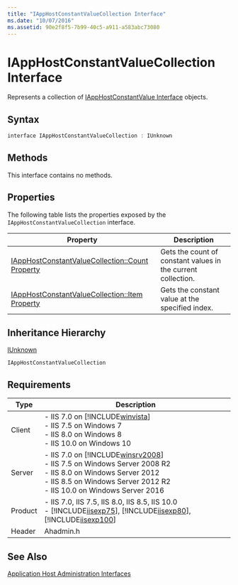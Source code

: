 ```yaml
---
title: "IAppHostConstantValueCollection Interface"
ms.date: "10/07/2016"
ms.assetid: 90e2f8f5-7b99-40c5-a911-a583abc73080
---
```

# IAppHostConstantValueCollection Interface
Represents a collection of [IAppHostConstantValue Interface](../../web-development-reference\native-code-api-reference/iapphostconstantvalue-interface.md) objects.  
  
## Syntax  
  
```cpp  
interface IAppHostConstantValueCollection : IUnknown  
```  
  
## Methods  
 This interface contains no methods.  
  
## Properties  
 The following table lists the properties exposed by the `IAppHostConstantValueCollection` interface.  
  
|Property|Description|  
|--------------|-----------------|  
|[IAppHostConstantValueCollection::Count Property](../../web-development-reference\native-code-api-reference/iapphostconstantvaluecollection-count-property.md)|Gets the count of constant values in the current collection.|  
|[IAppHostConstantValueCollection::Item Property](../../web-development-reference\native-code-api-reference/iapphostconstantvaluecollection-item-property.md)|Gets the constant value at the specified index.|  
  
## Inheritance Hierarchy  
 [IUnknown](http://go.microsoft.com/fwlink/?LinkId=55951)  
  
 `IAppHostConstantValueCollection`  
  
## Requirements  
  
|Type|Description|  
|----------|-----------------|  
|Client|-   IIS 7.0 on [!INCLUDE[winvista](../../wmi-provider/includes/winvista-md.md)]<br />-   IIS 7.5 on Windows 7<br />-   IIS 8.0 on Windows 8<br />-   IIS 10.0 on Windows 10|  
|Server|-   IIS 7.0 on [!INCLUDE[winsrv2008](../../wmi-provider/includes/winsrv2008-md.md)]<br />-   IIS 7.5 on Windows Server 2008 R2<br />-   IIS 8.0 on Windows Server 2012<br />-   IIS 8.5 on Windows Server 2012 R2<br />-   IIS 10.0 on Windows Server 2016|  
|Product|-   IIS 7.0, IIS 7.5, IIS 8.0, IIS 8.5, IIS 10.0<br />-   [!INCLUDE[iisexp75](../../web-development-reference/native-code-api-reference/includes/iisexp75-md.md)], [!INCLUDE[iisexp80](../../web-development-reference/native-code-api-reference/includes/iisexp80-md.md)], [!INCLUDE[iisexp100](../../web-development-reference/native-code-api-reference/includes/iisexp100-md.md)]|  
|Header|Ahadmin.h|  
  
## See Also  
 [Application Host Administration Interfaces](../../web-development-reference\native-code-api-reference/application-host-administration-interfaces.md)